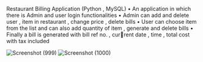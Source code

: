 Restaurant Billing Application (Python ,
MySQL)
• An application in which there is Admin and
user login functionalities
• Admin can add and delete user , item in
restaurant , change price , delete bills
• User can choose item from the list and can
also add quantity of item , generate and delete
bills
• Finally a bill is generated with bill ref no. , current date , time , total cost with tax included


![Screenshot (999)](https://user-images.githubusercontent.com/73066457/122322057-75700980-cf42-11eb-81d4-a0b3e9d3d5b3.png)
![Screenshot (1000)](https://user-images.githubusercontent.com/73066457/122322066-77d26380-cf42-11eb-9ebb-e236a658e4f5.png)
